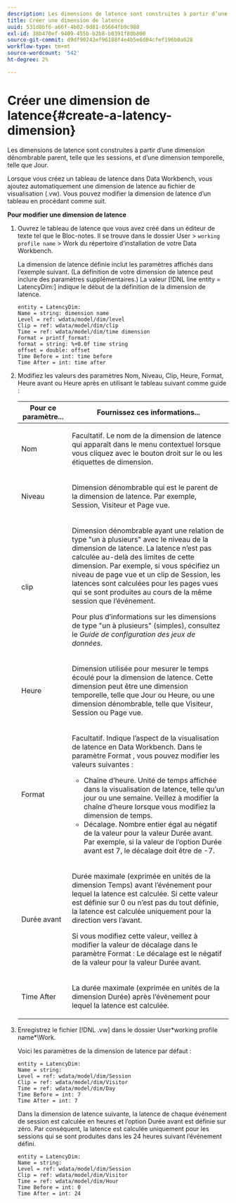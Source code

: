 ```yaml
---
description: Les dimensions de latence sont construites à partir d’une dimension dénombrable parent, telle que les sessions, et d’une dimension temporelle, telle que Jour.
title: Créer une dimension de latence
uuid: 531d8bf6-a66f-4b02-9d81-05664fb9c988
exl-id: 38b470ef-9409-455b-b2b8-b0391f80b800
source-git-commit: d9df90242ef96188f4e4b5e6d04cfef196b0a628
workflow-type: tm+mt
source-wordcount: '542'
ht-degree: 2%

---
```


# Créer une dimension de latence{#create-a-latency-dimension}

Les dimensions de latence sont construites à partir d’une dimension dénombrable parent, telle que les sessions, et d’une dimension temporelle, telle que Jour.

Lorsque vous créez un tableau de latence dans Data Workbench, vous ajoutez automatiquement une dimension de latence au fichier de visualisation (.vw). Vous pouvez modifier la dimension de latence d’un tableau en procédant comme suit.

**Pour modifier une dimension de latence**

1. Ouvrez le tableau de latence que vous avez créé dans un éditeur de texte tel que le Bloc-notes. Il se trouve dans le dossier User > `working profile name` > Work du répertoire d’installation de votre Data Workbench.

   La dimension de latence définie inclut les paramètres affichés dans l’exemple suivant. (La définition de votre dimension de latence peut inclure des paramètres supplémentaires.) La valeur [!DNL line entity = LatencyDim:] indique le début de la définition de la dimension de latence.

   ```
   entity = LatencyDim:
   Name = string: dimension name
   Level = ref: wdata/model/dim/level
   Clip = ref: wdata/model/dim/clip
   Time = ref: wdata/model/dim/time dimension
   Format = printf_format: 
   format = string: %+0.0f time string
   offset = double: offset
   Time Before = int: time before
   Time After = int: time after
   ```

1. Modifiez les valeurs des paramètres Nom, Niveau, Clip, Heure, Format, Heure avant ou Heure après en utilisant le tableau suivant comme guide :

   <table id="table_13DF30B8B7314F118D0ED5DF9EA70B9B"> 
   <thead> 
   <tr> 
      <th colname="col1" class="entry"> Pour ce paramètre... </th> 
      <th colname="col2" class="entry"> Fournissez ces informations... </th> 
   </tr> 
   </thead>
   <tbody> 
   <tr> 
      <td colname="col1"> <p>Nom </p> </td> 
      <td colname="col2"> <p>Facultatif. Le nom de la dimension de latence qui apparaît dans le menu contextuel lorsque vous cliquez avec le bouton droit sur le ou les étiquettes de dimension. </p> </td> 
   </tr> 
   <tr> 
      <td colname="col1"> <p>Niveau </p> </td> 
      <td colname="col2"> <p>Dimension dénombrable qui est le parent de la dimension de latence. Par exemple, Session, Visiteur et Page vue. </p> </td> 
   </tr> 
   <tr> 
      <td colname="col1"> <p>clip </p> </td> 
      <td colname="col2"> <p>Dimension dénombrable ayant une relation de type "un à plusieurs" avec le niveau de la dimension de latence. La latence n’est pas calculée au-delà des limites de cette dimension. Par exemple, si vous spécifiez un niveau de page vue et un clip de Session, les latences sont calculées pour les pages vues qui se sont produites au cours de la même session que l’événement. </p> <p>Pour plus d’informations sur les dimensions de type "un à plusieurs" (simples), consultez le <i>Guide de configuration des jeux de données</i>. </p> </td> 
   </tr> 
   <tr> 
      <td colname="col1"> <p>Heure </p> </td> 
      <td colname="col2"> <p>Dimension utilisée pour mesurer le temps écoulé pour la dimension de latence. Cette dimension peut être une dimension temporelle, telle que Jour ou Heure, ou une dimension dénombrable, telle que Visiteur, Session ou Page vue. </p> </td> 
   </tr> 
   <tr> 
      <td colname="col1"> Format </td> 
      <td colname="col2"> <p>Facultatif. Indique l’aspect de la visualisation de latence en Data Workbench. Dans le paramètre Format , vous pouvez modifier les valeurs suivantes : 
      <ul id="ul_ABF4C17BDE2E4F6C9CBDD933674DE861"> 
         <li id="li_5ED6A7267C81444983AF8507ADC6A5AB">Chaîne d’heure. Unité de temps affichée dans la visualisation de latence, telle qu’un jour ou une semaine. Veillez à modifier la chaîne d’heure lorsque vous modifiez la dimension de temps. </li> 
         <li id="li_E3B517ECE1494221AAE90455CC0AAB42">Décalage. Nombre entier égal au négatif de la valeur pour la valeur Durée avant. Par exemple, si la valeur de l’option Durée avant est 7, le décalage doit être de -7. </li> 
      </ul> </p> </td> 
   </tr> 
   <tr> 
      <td colname="col1"> <p>Durée avant </p> </td> 
      <td colname="col2"> <p>Durée maximale (exprimée en unités de la dimension Temps) avant l’événement pour lequel la latence est calculée. Si cette valeur est définie sur 0 ou n’est pas du tout définie, la latence est calculée uniquement pour la direction vers l’avant. </p> <p>Si vous modifiez cette valeur, veillez à modifier la valeur de décalage dans le paramètre Format : Le décalage est le négatif de la valeur pour la valeur Durée avant. </p> </td> 
   </tr> 
   <tr> 
      <td colname="col1"> <p>Time After </p> </td> 
      <td colname="col2"> <p>La durée maximale (exprimée en unités de la dimension Durée) après l’événement pour lequel la latence est calculée. </p> </td> 
   </tr> 
   </tbody> 
   </table>

1. Enregistrez le fichier [!DNL .vw] dans le dossier User\*working profile name*\Work.

   Voici les paramètres de la dimension de latence par défaut :

   ```
   entity = LatencyDim:
   Name = string: 
   Level = ref: wdata/model/dim/Session
   Clip = ref: wdata/model/dim/Visitor
   Time = ref: wdata/model/dim/Day
   Time Before = int: 7
   Time After = int: 7
   ```

   Dans la dimension de latence suivante, la latence de chaque événement de session est calculée en heures et l’option Durée avant est définie sur zéro. Par conséquent, la latence est calculée uniquement pour les sessions qui se sont produites dans les 24 heures suivant l’événement défini.

   ```
   entity = LatencyDim:
   Name = string:
   Level = ref: wdata/model/dim/Session
   Clip = ref: wdata/model/dim/Visitor
   Time = ref: wdata/model/dim/Hour
   Time Before = int: 0
   Time After = int: 24
   ```
